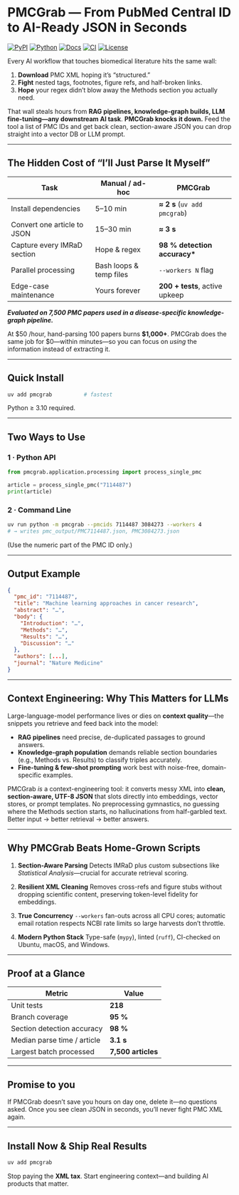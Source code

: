 # PMCGrab — From PubMed Central ID to AI-Ready JSON in Seconds

[![PyPI](https://img.shields.io/pypi/v/pmcgrab.svg)](https://pypi.org/project/pmcgrab/) [![Python](https://img.shields.io/pypi/pyversions/pmcgrab.svg)](https://pypi.org/project/pmcgrab/) [![Docs](https://img.shields.io/badge/docs-mkdocs-blue.svg)](https://rajdeepmondaldotcom.github.io/pmcgrab/) [![CI](https://github.com/rajdeepmondaldotcom/pmcgrab/workflows/CI/badge.svg)](https://github.com/rajdeepmondaldotcom/pmcgrab/actions) [![License](https://img.shields.io/badge/License-Apache%202.0-blue.svg)](https://github.com/rajdeepmondaldotcom/pmcgrab/blob/main/LICENSE)

Every AI workflow that touches biomedical literature hits the same wall:

1. **Download** PMC XML hoping it’s “structured.”
2. **Fight** nested tags, footnotes, figure refs, and half-broken links.
3. **Hope** your regex didn’t blow away the Methods section you actually need.

That wall steals hours from **RAG pipelines, knowledge-graph builds, LLM fine-tuning—any downstream AI task**.
**PMCGrab knocks it down.** Feed the tool a list of PMC IDs and get back clean, section-aware JSON you can drop straight into a vector DB or LLM prompt.

---

## The Hidden Cost of “I’ll Just Parse It Myself”

| Task                        | Manual / ad-hoc         | **PMCGrab**                    |
| --------------------------- | ----------------------- | ------------------------------ |
| Install dependencies        | 5–10 min                | **≈ 2 s** (`uv add pmcgrab`)   |
| Convert one article to JSON | 15–30 min               | **≈ 3 s**                      |
| Capture every IMRaD section | Hope & regex            | **98 % detection accuracy\***  |
| Parallel processing         | Bash loops & temp files | `--workers N` flag             |
| Edge-case maintenance       | Yours forever           | **200 + tests**, active upkeep |

**_Evaluated on 7,500 PMC papers used in a disease-specific knowledge-graph pipeline._**

At \$50 /hour, hand-parsing 100 papers burns **\$1,000+**.
PMCGrab does the same job for \$0—within minutes—so you can focus on _using_ the information instead of extracting it.

---

## Quick Install

```bash
uv add pmcgrab          # fastest
```

Python ≥ 3.10 required.

---

## Two Ways to Use

### 1 · Python API

```python
from pmcgrab.application.processing import process_single_pmc

article = process_single_pmc("7114487")
print(article)
```

### 2 · Command Line

```bash
uv run python -m pmcgrab --pmcids 7114487 3084273 --workers 4
# → writes pmc_output/PMC7114487.json, PMC3084273.json
```

(Use the numeric part of the PMC ID only.)

---

## Output Example

```json
{
  "pmc_id": "7114487",
  "title": "Machine learning approaches in cancer research",
  "abstract": "…",
  "body": {
    "Introduction": "…",
    "Methods": "…",
    "Results": "…",
    "Discussion": "…"
  },
  "authors": [...],
  "journal": "Nature Medicine"
}
```

---

## Context Engineering: Why This Matters for LLMs

Large-language-model performance lives or dies on **context quality**—the snippets you retrieve and feed back into the model:

- **RAG pipelines** need precise, de-duplicated passages to ground answers.
- **Knowledge-graph population** demands reliable section boundaries (e.g., Methods vs. Results) to classify triples accurately.
- **Fine-tuning & few-shot prompting** work best with noise-free, domain-specific examples.

PMCGrab _is_ a context-engineering tool: it converts messy XML into **clean, section-aware, UTF-8 JSON** that slots directly into embeddings, vector stores, or prompt templates. No preprocessing gymnastics, no guessing where the Methods section starts, no hallucinations from half-garbled text. Better input → better retrieval → better answers.

---

## Why PMCGrab Beats Home-Grown Scripts

1. **Section-Aware Parsing**
   Detects IMRaD plus custom subsections like _Statistical Analysis_—crucial for accurate retrieval scoring.

2. **Resilient XML Cleaning**
   Removes cross-refs and figure stubs without dropping scientific content, preserving token-level fidelity for embeddings.

3. **True Concurrency**
   `--workers` fan-outs across all CPU cores; automatic email rotation respects NCBI rate limits so large harvests don’t throttle.

4. **Modern Python Stack**
   Type-safe (`mypy`), linted (`ruff`), CI-checked on Ubuntu, macOS, and Windows.

---

## Proof at a Glance

| Metric                      | Value              |
| --------------------------- | ------------------ |
| Unit tests                  | **218**            |
| Branch coverage             | **95 %**           |
| Section detection accuracy  | **98 %**           |
| Median parse time / article | **3.1 s**          |
| Largest batch processed     | **7,500 articles** |

---

## Promise to you

If PMCGrab doesn’t save you hours on day one, delete it—no questions asked.
Once you see clean JSON in seconds, you’ll never fight PMC XML again.

---

## Install Now & Ship Real Results

```bash
uv add pmcgrab
```

Stop paying the **XML tax**. Start engineering context—and building AI products that matter.

